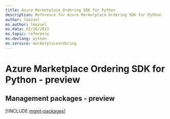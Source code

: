 ```yaml
---
title: Azure Marketplace Ordering SDK for Python
description: Reference for Azure Marketplace Ordering SDK for Python
author: lmazuel
ms.author: lmazuel
ms.data: 03/16/2023
ms.topic: reference
ms.devlang: python
ms.service: marketplaceordering
---
```

# Azure Marketplace Ordering SDK for Python - preview

## Management packages - preview
[!INCLUDE [mgmt-packages](marketplace-ordering-mgmt-index.md)]